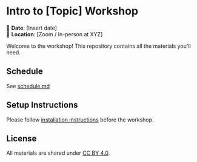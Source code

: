 # Intro to [Topic] Workshop

📅 **Date**: [Insert date]  
📍 **Location**: [Zoom / In-person at XYZ]

Welcome to the workshop! This repository contains all the materials you'll need.

## Schedule
See [schedule.md](schedule.md)

## Setup Instructions
Please follow [installation instructions](setup/installation.md) before the workshop.

## License
All materials are shared under [CC BY 4.0](LICENSE).
